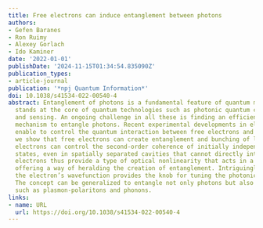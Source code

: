 ```yaml
---
title: Free electrons can induce entanglement between photons
authors:
- Gefen Baranes
- Ron Ruimy
- Alexey Gorlach
- Ido Kaminer
date: '2022-01-01'
publishDate: '2024-11-15T01:34:54.835090Z'
publication_types:
- article-journal
publication: '*npj Quantum Information*'
doi: 10.1038/s41534-022-00540-4
abstract: Entanglement of photons is a fundamental feature of quantum mechanics, which
  stands at the core of quantum technologies such as photonic quantum computing, communication,
  and sensing. An ongoing challenge in all these is finding an efficient and controllable
  mechanism to entangle photons. Recent experimental developments in electron microscopy
  enable to control the quantum interaction between free electrons and light. Here,
  we show that free electrons can create entanglement and bunching of light. Free
  electrons can control the second-order coherence of initially independent photonic
  states, even in spatially separated cavities that cannot directly interact. Free
  electrons thus provide a type of optical nonlinearity that acts in a nonlocal manner,
  offering a way of heralding the creation of entanglement. Intriguingly, pre-shaping
  the electron’s wavefunction provides the knob for tuning the photonic quantum correlations.
  The concept can be generalized to entangle not only photons but also photonic quasiparticles
  such as plasmon-polaritons and phonons.
links:
- name: URL
  url: https://doi.org/10.1038/s41534-022-00540-4
---
```

